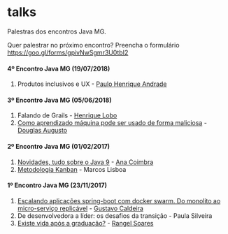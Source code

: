 # talks
Palestras dos encontros Java MG.

Quer palestrar no próximo encontro? Preencha o formulário https://goo.gl/forms/gpivNwSgmr3U0tbI2


#### 4º Encontro Java MG (19/07/2018)

1. Produtos inclusivos e UX - [Paulo Henrique Andrade](https://www.linkedin.com/in/linkedjim/)

#### 3º Encontro Java MG (05/06/2018)

1. Falando de Grails - [Henrique Lobo](https://twitter.com/loboweissmann)
2. [Como aprendizado máquina pode ser usado de forma maliciosa](https://drive.google.com/file/d/1UXg45hyJi1xVeEls7NV_sxFAP0cPBHcx/view) - [Douglas Augusto](https://twitter.com/douglasaugus_to)

#### 2º Encontro Java MG (01/02/2017)

1. [Novidades, tudo sobre o Java 9](http://slides.com/anacoimbrag/java-9#/) - [Ana Coimbra](https://twitter.com/anacoimbrag)
2. [Metodologia Kanban]() - Marcos Lisboa

#### 1º Encontro Java MG (23/11/2017)

1. [Escalando aplicações spring-boot com docker swarm. Do monolito ao micro-serviço replicável](http://devoops.com.br/) - [Gustavo Caldeira](https://www.linkedin.com/in/gustavo-caldeira-61495538/)
2. De desenvolvedora a líder: os desafios da transição - Paula Silveira
3. [Existe vida após a graduação?](https://docs.google.com/presentation/d/1ojJwRvXB-VCs_U5QXysBrMaeqT-KxQScH1qG4iTezqI/edit#slide=id.g289445dbef_1_219) - [Rangel Soares](https://www.linkedin.com/in/rangelsoares/)

